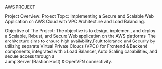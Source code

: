 AWS PROJECT 

Project Overview: 
       Project Topic: Implementing a Secure and Scalable Web Application on AWS Cloud with 
       VPC Architecture and Load Balancing. 
 
Objective of The Project: 
       The objective is to design, implement, and deploy a Scalable, Robust, and Secure Web application on the AWS platforms. The architecture aims to ensure high availability,Fault tolerance 
       and Security by utilizing separate Virtual Private Clouds (VPCs)  for Frontend &  Backend   
       components, integrated with a Load Balancer, Auto Scaling capabilities, and secure access through a  
       Jump Server (Bastion Host) & OpenVPN connectivity.  


